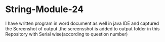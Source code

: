 # String-Module-24
I have written program in word document as well in java IDE and captured the Screenshot  of output ,the screensshot  is added to output folder in this Repository with Serial wise(according to question number)
